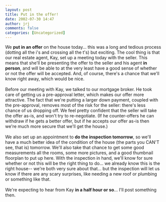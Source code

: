 ```yaml
---
layout: post
title: Put in the offer!
date: 2002-07-30 14:47
author: jrj
comments: false
categories: [Uncategorized]
---
```

We **put in an offer** on the house today... this was a long and tedious process (dotting all the i's and crossing all the t's) but exciting. The cool thing is that our real estate agent, Kay, set up a meeting today with the seller. This means that she'll be presenting the offer to the seller and his agent **in person**, and will be able to at the very least have a good sense of whether or not the offer will be accepted. And, of course, there's a chance that we'll know right away, which would be nice.<br /><br />Before our meeting with Kay, we talked to our mortgage broker. He took care of getting us a pre-approval letter, which makes our offer more attractive. The fact that we're putting a larger down payment, coupled with the pre-approval, removes most of the risk for the seller: there's less chance of us dropping off. We feel pretty confident that the seller will take the offer as-is, and won't try to re-negotiate. (If he counter-offers he can withdraw if he gets a better offer, but if he accepts our offer as-is then we're much more secure that we'll get the house.)<br /><br />We also set up an appointment to **do the inspection tomorrow**, so we'll have a much better idea of the condition of the house (the parts you CAN'T see, that is) tomorrow. We'll also take that chance to get some good measurements all the rooms, some more pictures, and a good thumbnail floorplan to put up here. With the inspection in hand, we'll know for sure whether or not this will be the right thing to do... we already know this is the right house-- we're both very sure about that... but the inspection will let us know if there are any scary surprises, like needing a new roof or plumbing or something like that.<br /><br />We're expecting to hear from Kay **in a half hour or so**... I'll post something then.
